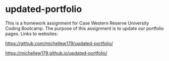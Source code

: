 # updated-portfolio

This is a homework assignment for Case Western Reserve University Coding Bootcamp. The purpose of this assignment is to update our portfolio pages.
Links to websites:

https://github.com/michellew179/updated-portfolio/

https://michellew179.github.io/updated-portfolio/
